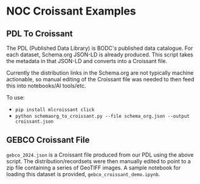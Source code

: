 # NOC Croissant Examples

## PDL To Croissant

The PDL (Published Data Library) is BODC's published data catalogue. For each dataset, Schema.org JSON-LD is already produced. This script takes the metadata in that JSON-LD and converts into a Croissant file.

Currently the distribution links in the Schema.org are not typically machine actionable, so manual editing of the Croissant file was needed to then feed this into notebooks/AI tools/etc.

To use:
- `pip install mlcroissant click`
- `python schemaorg_to_croissant.py --file schema_org.json --output croissant.json`

## GEBCO Croissant File

`gebco_2024.json` is a Croissant file produced from our PDL using the above script. The distribution/recordsets were then manually edited to point to a zip file containing a series of GeoTIFF images. A sample notebook for loading this dataset is provided, `gebco_croissant_demo.ipynb`.
